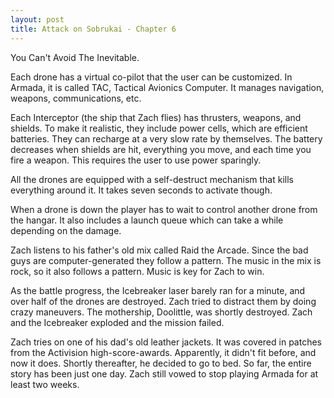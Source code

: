 ```yaml
---
layout: post
title: Attack on Sobrukai - Chapter 6
---
```


You Can't Avoid The Inevitable.

Each drone has a virtual co-pilot that the user can be customized. In Armada, it is called TAC, Tactical Avionics Computer. It manages navigation, weapons, communications, etc.

Each Interceptor (the ship that Zach flies) has thrusters, weapons, and shields. To make it realistic, they include power cells, which are efficient batteries. They can recharge at a very slow rate by themselves. The battery decreases when shields are hit, everything you move, and each time you fire a weapon. This requires the user to use power sparingly. 

All the drones are equipped with a self-destruct mechanism that kills everything around it. It takes seven seconds to activate though.

When a drone is down the player has to wait to control another drone from the hangar. It also includes a launch queue which can take a while depending on the damage.

Zach listens to his father's old mix called Raid the Arcade. Since the bad guys are computer-generated they follow a pattern. The music in the mix is rock, so it also follows a pattern. Music is key for Zach to win.

As the battle progress, the Icebreaker laser barely ran for a minute, and over half of the drones are destroyed. Zach tried to distract them by doing crazy maneuvers. The mothership, Doolittle, was shortly destroyed. Zach and the Icebreaker exploded and the mission failed.

Zach tries on one of his dad's old leather jackets. It was covered in patches from the Activision high-score-awards. Apparently, it didn't fit before, and now it does. Shortly thereafter, he decided to go to bed. So far, the entire story has been just one day. Zach still vowed to stop playing Armada for at least two weeks.